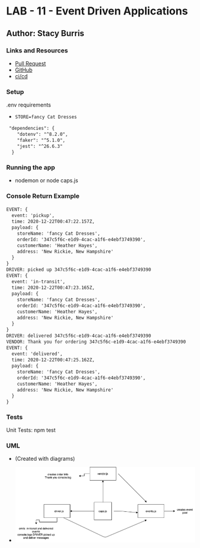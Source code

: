 # LAB - 11 - Event Driven Applications

## Author: Stacy Burris

### Links and Resources

+ [Pull Request](https://github.com/stacyburris/caps/pull/1)
+ [GitHub](https://github.com/stacyburris/caps)
+ [ci/cd](https://github.com/stacyburris/caps/actions)

### Setup

.env requirements
  + `STORE=fancy Cat Dresses`
```
 "dependencies": {
    "dotenv": "^8.2.0",
    "faker": "^5.1.0",
    "jest": "^26.6.3"
  }
  ```

### Running the app

+ nodemon or node caps.js

### Console Return Example
```
EVENT: {
  event: 'pickup',
  time: 2020-12-22T00:47:22.157Z,
  payload: {
    storeName: 'fancy Cat Dresses',
    orderId: '347c5f6c-e1d9-4cac-a1f6-e4ebf3749390',
    customerName: 'Heather Hayes',
    address: 'New Rickie, New Hampshire'
  }
}
DRIVER: picked up 347c5f6c-e1d9-4cac-a1f6-e4ebf3749390
EVENT: {
  event: 'in-transit',
  time: 2020-12-22T00:47:23.165Z,
  payload: {
    storeName: 'fancy Cat Dresses',
    orderId: '347c5f6c-e1d9-4cac-a1f6-e4ebf3749390',
    customerName: 'Heather Hayes',
    address: 'New Rickie, New Hampshire'
  }
}
DRIVER: delivered 347c5f6c-e1d9-4cac-a1f6-e4ebf3749390
VENDOR: Thank you for ordering 347c5f6c-e1d9-4cac-a1f6-e4ebf3749390
EVENT: {
  event: 'delivered',
  time: 2020-12-22T00:47:25.162Z,
  payload: {
    storeName: 'fancy Cat Dresses',
    orderId: '347c5f6c-e1d9-4cac-a1f6-e4ebf3749390',
    customerName: 'Heather Hayes',
    address: 'New Rickie, New Hampshire'
  }
}
```

### Tests

Unit Tests: npm test

### UML

+ (Created with diagrams)

+ ![uml-lab11](uml-lab11.png)